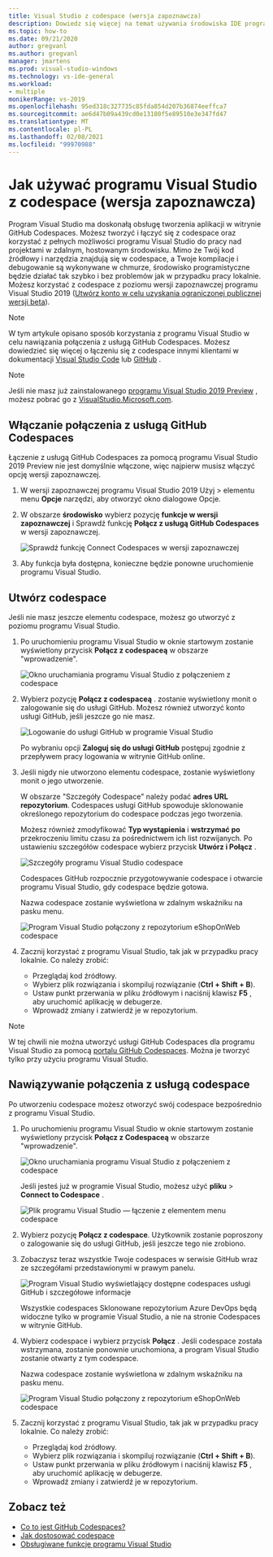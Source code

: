 ```yaml
---
title: Visual Studio z codespace (wersja zapoznawcza)
description: Dowiedz się więcej na temat używania środowiska IDE programu Visual Studio z usługą GitHub Codespaces na potrzeby programowania systemu Windows.
ms.topic: how-to
ms.date: 09/21/2020
author: gregvanl
ms.author: gregvanl
manager: jmartens
ms.prod: visual-studio-windows
ms.technology: vs-ide-general
ms.workload:
- multiple
monikerRange: vs-2019
ms.openlocfilehash: 95ed318c327735c85fda854d207b36874eeffca7
ms.sourcegitcommit: ae6d47b09a439cd0e13180f5e89510e3e347fd47
ms.translationtype: MT
ms.contentlocale: pl-PL
ms.lasthandoff: 02/08/2021
ms.locfileid: "99970988"
---
```

# <a name="how-to-use-visual-studio-with-a-codespace-preview"></a>Jak używać programu Visual Studio z codespace (wersja zapoznawcza)

Program Visual Studio ma doskonałą obsługę tworzenia aplikacji w witrynie GitHub Codespaces. Możesz tworzyć i łączyć się z codespace oraz korzystać z pełnych możliwości programu Visual Studio do pracy nad projektami w zdalnym, hostowanym środowisku. Mimo że Twój kod źródłowy i narzędzia znajdują się w codespace, a Twoje kompilacje i debugowanie są wykonywane w chmurze, środowisko programistyczne będzie działać tak szybko i bez problemów jak w przypadku pracy lokalnie. Możesz korzystać z codespace z poziomu wersji zapoznawczej programu Visual Studio 2019 ([Utwórz konto w celu uzyskania ograniczonej publicznej wersji beta](https://github.com/features/codespaces/signup-vs)).

> [!NOTE]
> W tym artykule opisano sposób korzystania z programu Visual Studio w celu nawiązania połączenia z usługą GitHub Codespaces. Możesz dowiedzieć się więcej o łączeniu się z codespace innymi klientami w dokumentacji [Visual Studio Code](https://docs.github.com/github/developing-online-with-codespaces/connecting-to-your-codespace-from-visual-studio-code) lub [GitHub](https://docs.github.com/github/developing-online-with-codespaces/developing-in-a-codespace) .

> [!NOTE]
> Jeśli nie masz już zainstalowanego [programu Visual Studio 2019 Preview](https://aka.ms/vspreview) , możesz pobrać go z [VisualStudio.Microsoft.com](https://aka.ms/vspreview).

## <a name="enable-connect-to-github-codespaces"></a>Włączanie połączenia z usługą GitHub Codespaces

Łączenie z usługą GitHub Codespaces za pomocą programu Visual Studio 2019 Preview nie jest domyślnie włączone, więc najpierw musisz włączyć opcję wersji zapoznawczej.

1. W wersji zapoznawczej programu Visual Studio 2019 Użyj  >  elementu menu **Opcje** narzędzi, aby otworzyć okno dialogowe Opcje.

2. W obszarze **środowisko** wybierz pozycję **funkcje w wersji zapoznawczej** i Sprawdź funkcję **Połącz z usługą GitHub Codespaces** w wersji zapoznawczej.

   ![Sprawdź funkcję Connect Codespaces w wersji zapoznawczej](media/connect-to-github-codespaces-preview-feature.png)

3. Aby funkcja była dostępna, konieczne będzie ponowne uruchomienie programu Visual Studio.

## <a name="create-a-codespace"></a>Utwórz codespace

Jeśli nie masz jeszcze elementu codespace, możesz go utworzyć z poziomu programu Visual Studio.

1. Po uruchomieniu programu Visual Studio w oknie startowym zostanie wyświetlony przycisk **Połącz z codespaceą** w obszarze "wprowadzenie".

   ![Okno uruchamiania programu Visual Studio z połączeniem z codespace](media/visual-studio-start-window.png)

2. Wybierz pozycję **Połącz z codespaceą** . zostanie wyświetlony monit o zalogowanie się do usługi GitHub. Możesz również utworzyć konto usługi GitHub, jeśli jeszcze go nie masz.

   ![Logowanie do usługi GitHub w programie Visual Studio](media/visual-studio-sign-in-to-github.png)

   Po wybraniu opcji **Zaloguj się do usługi GitHub** postępuj zgodnie z przepływem pracy logowania w witrynie GitHub online.

3. Jeśli nigdy nie utworzono elementu codespace, zostanie wyświetlony monit o jego utworzenie.

   W obszarze "Szczegóły Codespace" należy podać **adres URL repozytorium**. Codespaces usługi GitHub spowoduje sklonowanie określonego repozytorium do codespace podczas jego tworzenia.

   Możesz również zmodyfikować **Typ wystąpienia** i **wstrzymać po** przekroczeniu limitu czasu za pośrednictwem ich list rozwijanych. Po ustawieniu szczegółów codespace wybierz przycisk **Utwórz i Połącz** .

   ![Szczegóły programu Visual Studio codespace](media/visual-studio-codespace-details.png)

   Codespaces GitHub rozpocznie przygotowywanie codespace i otwarcie programu Visual Studio, gdy codespace będzie gotowa.

   Nazwa codespace zostanie wyświetlona w zdalnym wskaźniku na pasku menu.

   ![Program Visual Studio połączony z repozytorium eShopOnWeb codespace](media/visual-studio-eshoponweb-codespace.png)

4. Zacznij korzystać z programu Visual Studio, tak jak w przypadku pracy lokalnie. Co należy zrobić:

   * Przeglądaj kod źródłowy.
   * Wybierz plik rozwiązania i skompiluj rozwiązanie (**Ctrl + Shift + B**).
   * Ustaw punkt przerwania w pliku źródłowym i naciśnij klawisz **F5** , aby uruchomić aplikację w debugerze.
   * Wprowadź zmiany i zatwierdź je w repozytorium.   

> [!NOTE]
> W tej chwili nie można utworzyć usługi GitHub Codespaces dla programu Visual Studio za pomocą [portalu GitHub Codespaces](https://github.com/codespaces). Można je tworzyć tylko przy użyciu programu Visual Studio.

## <a name="connect-to-a-codespace"></a>Nawiązywanie połączenia z usługą codespace

Po utworzeniu codespace możesz otworzyć swój codespace bezpośrednio z programu Visual Studio.

1. Po uruchomieniu programu Visual Studio w oknie startowym zostanie wyświetlony przycisk **Połącz z Codespaceą** w obszarze "wprowadzenie".

   ![Okno uruchamiania programu Visual Studio z połączeniem z codespace](media/visual-studio-start-window.png)

   Jeśli jesteś już w programie Visual Studio, możesz użyć **pliku**  >  **Connect to Codespace** .

   ![Plik programu Visual Studio — łączenie z elementem menu codespace](media/visual-studio-file-connect-to-codespace.png)

2. Wybierz pozycję **Połącz z codespace**. Użytkownik zostanie poproszony o zalogowanie się do usługi GitHub, jeśli jeszcze tego nie zrobiono.

3. Zobaczysz teraz wszystkie Twoje codespaces w serwisie GitHub wraz ze szczegółami przedstawionymi w prawym panelu.

   ![Program Visual Studio wyświetlający dostępne codespaces usługi GitHub i szczegółowe informacje](media/visual-studio-connect-codespace.png)

   Wszystkie codespaces Sklonowane repozytorium Azure DevOps będą widoczne tylko w programie Visual Studio, a nie na stronie Codespaces w witrynie GitHub.

4. Wybierz codespace i wybierz przycisk **Połącz** . Jeśli codespace została wstrzymana, zostanie ponownie uruchomiona, a program Visual Studio zostanie otwarty z tym codespace.

   Nazwa codespace zostanie wyświetlona w zdalnym wskaźniku na pasku menu.

   ![Program Visual Studio połączony z repozytorium eShopOnWeb codespace](media/visual-studio-eshoponweb-codespace.png)

5. Zacznij korzystać z programu Visual Studio, tak jak w przypadku pracy lokalnie. Co należy zrobić:

   * Przeglądaj kod źródłowy.
   * Wybierz plik rozwiązania i skompiluj rozwiązanie (**Ctrl + Shift + B**).
   * Ustaw punkt przerwania w pliku źródłowym i naciśnij klawisz **F5** , aby uruchomić aplikację w debugerze.
   * Wprowadź zmiany i zatwierdź je w repozytorium.

<!-- TBD ## Suspend a codespace -->

<!-- TBD ## Disconnect from a codespace -->

## <a name="see-also"></a>Zobacz też

* [Co to jest GitHub Codespaces?](codespaces-overview.md)
* [Jak dostosować codespace](customize-codespaces.md)
* [Obsługiwane funkcje programu Visual Studio](supported-features-codespaces.md)
